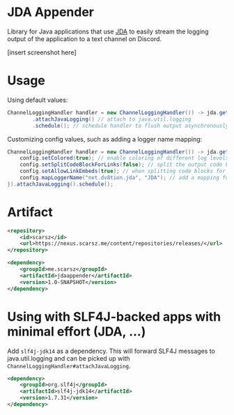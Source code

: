 # JDA Appender
Library for Java applications that use [JDA](https://github.com/DV8FromTheWorld/JDA) to easily stream
the logging output of the application to a text channel on Discord.

[insert screenshot here]

# Usage
Using default values:

```java
ChannelLoggingHandler handler = new ChannelLoggingHandler(() -> jda.getTextChannelById(System.getenv("CHANNEL")))
        .attachJavaLogging() // attach to java.util.logging
        .schedule(); // schedule handler to flush output asynchronously every second
```

Customizing config values, such as adding a logger name mapping:

```java
ChannelLoggingHandler handler = new ChannelLoggingHandler(() -> jda.getTextChannelById(System.getenv("CHANNEL")), config -> {
    config.setColored(true); // enable coloring of different log levels, default true
    config.setSplitCodeBlockForLinks(false); // split the output code blocks when a link is present, default false
    config.setAllowLinkEmbeds(true); // when splitting code blocks for links, allow the links to have an embed, default true
    config.mapLoggerName("net.dv8tion.jda", "JDA"); // add a mapping for logger names "net.dv8tion.jda*" to just be "JDA"
}).attachJavaLogging().schedule();
```

# Artifact
```xml
<repository>
    <id>scarsz</id>
    <url>https://nexus.scarsz.me/content/repositories/releases/</url>
</repository>
```
```xml
<dependency>
    <groupId>me.scarsz</groupId>
    <artifactId>jdaappender</artifactId>
    <version>1.0-SNAPSHOT</version>
</dependency>
```

# Using with SLF4J-backed apps with minimal effort (JDA, ...)

Add `slf4j-jdk14` as a dependency. This will forward SLF4J messages to java.util.logging and can be
picked up with `ChannelLoggingHandler#attachJavaLogging`.

```xml
<dependency>
    <groupId>org.slf4j</groupId>
    <artifactId>slf4j-jdk14</artifactId>
    <version>1.7.31</version>
</dependency>
```
